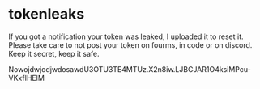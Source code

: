 # tokenleaks
If you got a notification your token was leaked, I uploaded it to reset it. Please take care to not post your token on fourms, in code or on discord. Keep it secret, keep it safe.

NowojdwjodjwdosawdU3OTU3TE4MTUz.X2n8iw.LJBCJAR1O4ksiMPcu-VKxfIHElM

